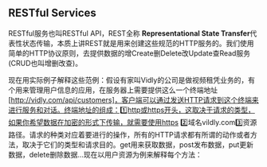 ## RESTful Services

RESTful服务也叫RESTful API，REST全称 **Representational State Transfer**代表性状态传输，本质上讲REST就是用来创建这些规范的HTTP服务的。我们使用简单的HTTP协议原则，去提供数据的增Create删Delete改Update查Read服务(CRUD也叫增删改查)。

现在用实际例子解释这些范例：假设有家叫Vidly的公司是做视频租凭业务的，有个用来管理用户信息的应用，在服务器上需要提供这么一个终端地址[http://vidly.com/api/customers]，客户端可以通过发送HTTP请求到这个终端来进行服务和对话。终端地址的组成：1️⃣http或https开头，这取决于请求的类型，如果你希望数据在加密的形式下传输，就需要使用https 2️⃣域名vildly.com3️⃣资源路径。请求的种类对应着要进行的操作，所有的HTTP请求都有所谓的动作或者方法，取决于它们的类型和请求目的。get用来获取数据，post发布数据，put更新数据，delete删除数据...现在以用户资源为例来解释每个方法：



  
